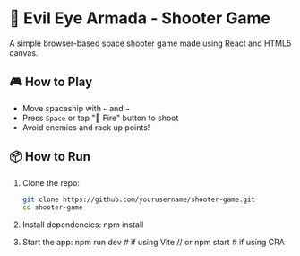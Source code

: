 # 🚀 Evil Eye Armada - Shooter Game

A simple browser-based space shooter game made using React and HTML5 canvas.

## 🎮 How to Play

- Move spaceship with `←` and `→`
- Press `Space` or tap "🚀 Fire" button to shoot
- Avoid enemies and rack up points!

## 📦 How to Run

1. Clone the repo:
   ```bash
   git clone https://github.com/yourusername/shooter-game.git
   cd shooter-game

2.	Install dependencies:
   npm install

3. Start the app:
   npm run dev   # if using Vite
   // or
   npm start     # if using CRA